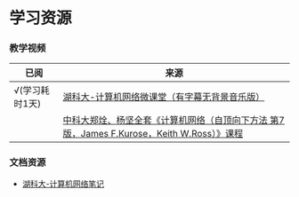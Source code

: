 # 学习资源

### 教学视频

| 已阅        | 来源                                                                                                         |
|-----------|------------------------------------------------------------------------------------------------------------|
| √(学习耗时1天) | [湖科大-计算机网络微课堂（有字幕无背景音乐版）](https://www.bilibili.com/video/BV1c4411d7jb)                                     |
|           | [中科大郑烇、杨坚全套《计算机网络（自顶向下方法 第7版，James F.Kurose，Keith W.Ross）》课程](https://www.bilibili.com/video/BV1JV411t7ow) |

### 文档资源

- [湖科大-计算机网络笔记](https://github.com/BloothOfYouth/Computer-Network-Notes)


